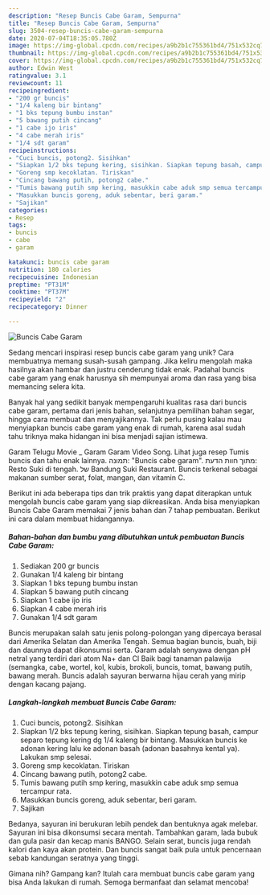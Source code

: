 ```yaml
---
description: "Resep Buncis Cabe Garam, Sempurna"
title: "Resep Buncis Cabe Garam, Sempurna"
slug: 3504-resep-buncis-cabe-garam-sempurna
date: 2020-07-04T18:35:05.780Z
image: https://img-global.cpcdn.com/recipes/a9b2b1c755361bd4/751x532cq70/buncis-cabe-garam-foto-resep-utama.jpg
thumbnail: https://img-global.cpcdn.com/recipes/a9b2b1c755361bd4/751x532cq70/buncis-cabe-garam-foto-resep-utama.jpg
cover: https://img-global.cpcdn.com/recipes/a9b2b1c755361bd4/751x532cq70/buncis-cabe-garam-foto-resep-utama.jpg
author: Edwin West
ratingvalue: 3.1
reviewcount: 11
recipeingredient:
- "200 gr buncis"
- "1/4 kaleng bir bintang"
- "1 bks tepung bumbu instan"
- "5 bawang putih cincang"
- "1 cabe ijo iris"
- "4 cabe merah iris"
- "1/4 sdt garam"
recipeinstructions:
- "Cuci buncis, potong2. Sisihkan"
- "Siapkan 1/2 bks tepung kering, sisihkan. Siapkan tepung basah, campur separo tepung kering dg 1/4 kaleng bir bintang. Masukkan buncis ke adonan kering lalu ke adonan basah (adonan basahnya kental ya). Lakukan smp selesai."
- "Goreng smp kecoklatan. Tiriskan"
- "Cincang bawang putih, potong2 cabe."
- "Tumis bawang putih smp kering, masukkin cabe aduk smp semua tercampur rata."
- "Masukkan buncis goreng, aduk sebentar, beri garam."
- "Sajikan"
categories:
- Resep
tags:
- buncis
- cabe
- garam

katakunci: buncis cabe garam 
nutrition: 180 calories
recipecuisine: Indonesian
preptime: "PT31M"
cooktime: "PT37M"
recipeyield: "2"
recipecategory: Dinner

---
```



![Buncis Cabe Garam](https://img-global.cpcdn.com/recipes/a9b2b1c755361bd4/751x532cq70/buncis-cabe-garam-foto-resep-utama.jpg)

Sedang mencari inspirasi resep buncis cabe garam yang unik? Cara membuatnya memang susah-susah gampang. Jika keliru mengolah maka hasilnya akan hambar dan justru cenderung tidak enak. Padahal buncis cabe garam yang enak harusnya sih mempunyai aroma dan rasa yang bisa memancing selera kita.

Banyak hal yang sedikit banyak mempengaruhi kualitas rasa dari buncis cabe garam, pertama dari jenis bahan, selanjutnya pemilihan bahan segar, hingga cara membuat dan menyajikannya. Tak perlu pusing kalau mau menyiapkan buncis cabe garam yang enak di rumah, karena asal sudah tahu triknya maka hidangan ini bisa menjadi sajian istimewa.

Garam Telugu Movie _ Garam Garam Video Song. Lihat juga resep Tumis buncis dan tahu enak lainnya. תמונה: &#34;Buncis cabe garam&#34;. מתוך חוות הדעת: ‪Resto Suki di tengah.‬ של ‪Bandung Suki Restaurant‬. Buncis terkenal sebagai makanan sumber serat, folat, mangan, dan vitamin C.


Berikut ini ada beberapa tips dan trik praktis yang dapat diterapkan untuk mengolah buncis cabe garam yang siap dikreasikan. Anda bisa menyiapkan Buncis Cabe Garam memakai 7 jenis bahan dan 7 tahap pembuatan. Berikut ini cara dalam membuat hidangannya.

<!--inarticleads1-->

##### Bahan-bahan dan bumbu yang dibutuhkan untuk pembuatan Buncis Cabe Garam:

1. Sediakan 200 gr buncis
1. Gunakan 1/4 kaleng bir bintang
1. Siapkan 1 bks tepung bumbu instan
1. Siapkan 5 bawang putih cincang
1. Siapkan 1 cabe ijo iris
1. Siapkan 4 cabe merah iris
1. Gunakan 1/4 sdt garam


Buncis merupakan salah satu jenis polong-polongan yang dipercaya berasal dari Amerika Selatan dan Amerika Tengah. Semua bagian buncis, buah, biji dan daunnya dapat dikonsumsi serta. Garam adalah senyawa dengan pH netral yang terdiri dari atom Na+ dan Cl Baik bagi tanaman palawija (semangka, cabe, wortel, kol, kubis, brokoli, buncis, tomat, bawang putih, bawang merah. Buncis adalah sayuran berwarna hijau cerah yang mirip dengan kacang pajang. 

<!--inarticleads2-->

##### Langkah-langkah membuat Buncis Cabe Garam:

1. Cuci buncis, potong2. Sisihkan
1. Siapkan 1/2 bks tepung kering, sisihkan. Siapkan tepung basah, campur separo tepung kering dg 1/4 kaleng bir bintang. Masukkan buncis ke adonan kering lalu ke adonan basah (adonan basahnya kental ya). Lakukan smp selesai.
1. Goreng smp kecoklatan. Tiriskan
1. Cincang bawang putih, potong2 cabe.
1. Tumis bawang putih smp kering, masukkin cabe aduk smp semua tercampur rata.
1. Masukkan buncis goreng, aduk sebentar, beri garam.
1. Sajikan


Bedanya, sayuran ini berukuran lebih pendek dan bentuknya agak melebar. Sayuran ini bisa dikonsumsi secara mentah. Tambahkan garam, lada bubuk dan gula pasir dan kecap manis BANGO. Selain serat, buncis juga rendah kalori dan kaya akan protein. Dan buncis sangat baik pula untuk pencernaan sebab kandungan seratnya yang tinggi. 

Gimana nih? Gampang kan? Itulah cara membuat buncis cabe garam yang bisa Anda lakukan di rumah. Semoga bermanfaat dan selamat mencoba!
